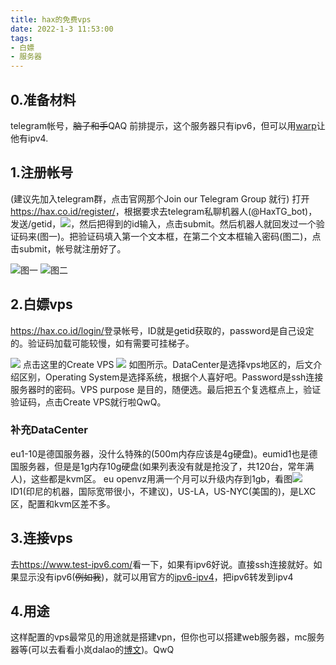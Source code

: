 ```yaml
---
title: hax的免费vps
date: 2022-1-3 11:53:00
tags:
- 白嫖
- 服务器
---
```

## 0.准备材料
telegram帐号，~~脑子和手~~QAQ
前排提示，这个服务器只有ipv6，但可以用[warp](https://blog.misaka.rest/202110/89.html)让他有ipv4.

## 1.注册帐号
(建议先加入telegram群，点击官网那个Join our Telegram Group 就行)
打开<https://hax.co.id/register/>，根据要求去telegram私聊机器人(@HaxTG_bot)，发送/getid，![](https://cdn.jsdelivr.net/gh/JesseJeson/file@master/1641182448000.png)，然后把得到的id输入，点击submit。然后机器人就回发过一个验证码来(图一)。把验证码填入第一个文本框，在第二个文本框输入密码(图二)，点击submit，帐号就注册好了。

![图一](https://cdn.jsdelivr.net/gh/JesseJeson/file@master/1641182821000.png)
![图二](https://cdn.jsdelivr.net/gh/JesseJeson/file@master/1641182839000.png)

## 2.白嫖vps
<https://hax.co.id/login/>登录帐号，ID就是getid获取的，password是自己设定的。验证码加载可能较慢，如有需要可挂梯子。

![](https://cdn.jsdelivr.net/gh/JesseJeson/file@master/1641183050000.png)
点击这里的Create VPS
![](https://cdn.jsdelivr.net/gh/JesseJeson/file@master/1641183267000.png)
如图所示。DataCenter是选择vps地区的，后文介绍区别，Operating System是选择系统，根据个人喜好吧。Password是ssh连接服务器时的密码。VPS  purpose 是目的，随便选。最后把五个复选框点上，验证验证码，点击Create VPS就行啦QwQ。

### 补充DataCenter
eu1-10是德国服务器，没什么特殊的(500m内存应该是4g硬盘)。eumid1也是德国服务器，但是是1g内存10g硬盘(如果列表没有就是抢没了，共120台，常年满人)，这些都是kvm区。
eu openvz用满一个月可以升级内存到1gb，看图![](https://cdn.jsdelivr.net/gh/JesseJeson/file@master/1641183741000.jpg)
ID1(印尼的机器，国际宽带很小，不建议)，US-LA，US-NYC(美国的)，是LXC区，配置和kvm区差不多。

## 3.连接vps
去<https://www.test-ipv6.com/>看一下，如果有ipv6好说。直接ssh连接就好。如果显示没有ipv6(~~例如我~~)，就可以用官方的[ipv6-ipv4](https://hax.co.id/ipv6-to-ipv4/)，把ipv6转发到ipv4
## 4.用途
这样配置的vps最常见的用途就是搭建vpn，但你也可以搭建web服务器，mc服务器等(可以去看看小岚dalao的[博文](https://blog.ltya.top/richang/330.html))。QwQ
